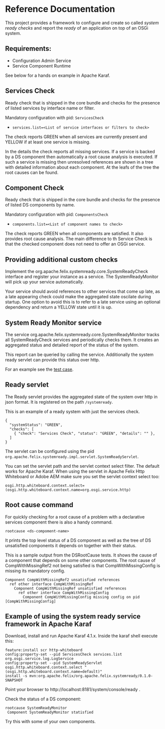 # Reference Documentation

This project provides a framework to configure and create so called _system ready checks_ and report the _ready_ of an application on top of an OSGi system.

## Requirements:

* Configuration Admin Service
* Service Component Runtime

See below for a hands on example in Apache Karaf.

## Services Check

Ready check that is shipped in the core bundle and checks for the presence of listed services by interface name or filter.

Mandatory configuration with pid: `ServicesCheck`

* `services.list=<List of service interfaces or filters to check>`

The check reports GREEN when all services are currently present and YELLOW if at least one service is missing.

In the details the check reports all missing services. If a service is backed by a DS component then automatically a root cause analysis is executed. If such a service is missing then unresolved references are shown in a tree with detailed information about each component. At the leafs of the tree the root causes can be found.

## Component Check

Ready check that is shipped in the core bundle and checks for the presence of listed DS components by name.

Mandatory configuration with pid: `ComponentsCheck`

* `components.list=<List of component names to check>`

The check reports GREEN when all components are satisfied. It also provides root cause analysis.
The main difference to th Service Check is that the checked component does not need to offer an OSGi service.

## Providing additional custom checks

Implement the org.apache.felix.systemready.core.SystemReadyCheck interface and register
your instance as a service. The SystemReadyMonitor will pick up your service automatically.

Your service should avoid references to other services that come up late, as a late appearing check could
make the aggregated state oscilate during startup. One option to avoid this is to refer to a late service using an optional dependency and return a YELLOW state until it is up.

## System Ready Monitor service

The service org.apache.felix.systemready.core.SystemReadyMonitor tracks all SystemReadyCheck services and periodically checks them. It creates an aggregated status and detailed report of the status of the system.

This report can be queried by calling the service. Additionally the system ready servlet can provide this status over http.

For an example see the [test case](../src/test/java/org/apache/felix/systemready/core/osgi/SystemReadyMonitorTest.java).

## Ready servlet

The Ready servlet provides the aggregated state of the system over http in json format.
It is registered on the path `/systemready`.

This is an example of a ready system with just the services check.
```
{
  "systemStatus": "GREEN", 
  "checks": [
    { "check": "Services Check", "status": "GREEN", "details": "" }, 
  ]
}
```

The servlet can be configured using the pid `org.apache.felix.systemready.impl.servlet.SystemReadyServlet`.

You can set the servlet path and the servlet context select filter. The default works for Apache Karaf.
When using the servlet in Apache Felix Http Whiteboard or Adobe AEM make sure you set the servlet context select too:

    osgi.http.whiteboard.context.select=(osgi.http.whiteboard.context.name=org.osgi.service.http)

## Root cause command

For quickly checking for a root cause of a problem with a declarative services component there is also a handy command.

`rootcause <ds-compoment-name>`

It prints the top level status of a DS component as well as the tree of DS unsatisfied components it depends on together with their status.

This is a sample output from the DSRootCause tests. It shows the cause of a component that depends on some other components. The root cause of CompWithMissingRef2 not being satisfied is that CompWithMissingConfig is missing its mandatory config.

```
Component CompWithMissingRef2 unsatisfied references
  ref other interface CompWithMissingRef
    Component CompWithMissingRef unsatisfied references
      ref other interface CompWithMissingConfig
        Component CompWithMissingConfig missing config on pid [CompWithMissingConfig]
```

## Example of using the system ready service framework in Apache Karaf

Download, install and run Apache Karaf 4.1.x. Inside the karaf shell execute this:

```
feature:install scr http-whiteboard
config:property-set --pid ServicesCheck services.list org.osgi.service.log.LogService
config:property-set --pid SystemReadyServlet osgi.http.whiteboard.context.select "(osgi.http.whiteboard.context.name=default)"
install -s mvn:org.apache.felix/org.apache.felix.systemready/0.1.0-SNAPSHOT
```

Point your browser to http://localhost:8181/system/console/ready .

Check the status of a DS component:

```
rootcause SystemReadyMonitor
 Component SystemReadyMonitor statisfied
```

Try this with some of your own components.
